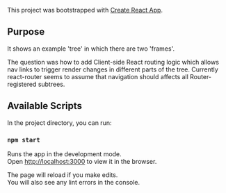 This project was bootstrapped with [Create React App](https://github.com/facebook/create-react-app).

## Purpose

It shows an example 'tree' in which there are two 'frames'.

The question was how to add Client-side React routing logic which allows nav links to trigger render changes in different parts of the tree. Currently react-router seems to assume that navigation should affects all Router-registered subtrees.

## Available Scripts

In the project directory, you can run:

### `npm start`

Runs the app in the development mode.<br>
Open [http://localhost:3000](http://localhost:3000) to view it in the browser.

The page will reload if you make edits.<br>
You will also see any lint errors in the console.

